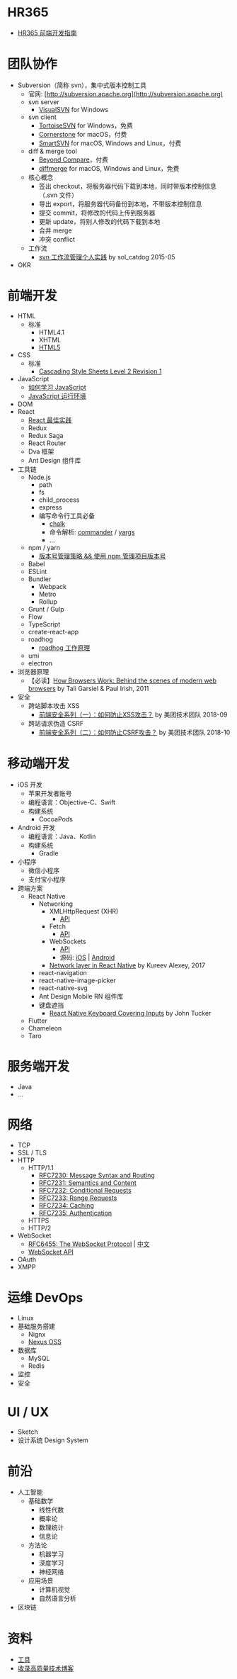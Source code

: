 # HR365
- [HR365 前端开发指南](hr365-web-dev-guides/index.md)

# 团队协作
- Subversion（简称 svn），集中式版本控制工具
    - 官网: [http://subversion.apache.org](http://subversion.apache.org)
    - svn server
        - [VisualSVN](https://www.visualsvn.com/server/) for Windows
    - svn client
        - [TortoiseSVN](https://tortoisesvn.net) for Windows，免费
        - [Cornerstone](https://cornerstone.assembla.com) for macOS，付费
        - [SmartSVN](https://www.smartsvn.com) for macOS, Windows and Linux，付费
    - diff & merge tool
        - [Beyond Compare](https://www.scootersoftware.com)，付费
        - [diffmerge](https://sourcegear.com/diffmerge/) for macOS, Windows and Linux，免费
    - 核心概念
        - 签出 checkout，将服务器代码下载到本地，同时带版本控制信息（.svn 文件）
        - 导出 export，将服务器代码备份到本地，不带版本控制信息
        - 提交 commit，将修改的代码上传到服务器
        - 更新 update，将别人修改的代码下载到本地
        - 合并 merge
        - 冲突 conflict
    - 工作流
        - [svn 工作流管理个人实践](http://solnotes.com/2015/05/04/svn-workflow-management/) by sol_catdog 2015-05
- OKR

# 前端开发
- HTML
    - 标准
        - HTML4.1
        - XHTML
        - [HTML5](https://www.w3.org/TR/2014/REC-html5-20141028/)
- CSS
    - 标准
        - [Cascading Style Sheets Level 2 Revision 1](https://www.w3.org/TR/CSS2/)
- JavaScript
    - [如何学习 JavaScript](how-to-learn-js.md)
    - [JavaScript 运行环境](js-env.md)
- DOM
- React
    - [React 最佳实践](react-best-practices.md)
    - Redux
    - Redux Saga
    - React Router
    - Dva 框架
    - Ant Design 组件库
- 工具链
    - Node.js
        - path
        - fs
        - child_process
        - express
        - 编写命令行工具必备
            - [chalk](https://github.com/chalk/chalk)
            - 命令解析: [commander](https://github.com/tj/commander.js) / [yargs](https://github.com/yargs/yargs)
            - ...
    - npm / yarn
        - [版本号管理策略 && 使用 npm 管理项目版本号](http://buzhundong.com/post/版本号管理策略-使用npm管理项目版本号.html)
    - Babel
    - ESLint
    - Bundler
        - Webpack
        - Metro
        - Rollup
    - Grunt / Gulp
    - Flow
    - TypeScript
    - create-react-app
    - roadhog
        - [roadhog 工作原理](how-roadhog-works.md)
    - umi
    - electron
- 浏览器原理
    - 【必读】[How Browsers Work: Behind the scenes of modern web browsers](https://www.html5rocks.com/en/tutorials/internals/howbrowserswork/) by Tali Garsiel & Paul Irish, 2011
- 安全
    - 跨站脚本攻击 XSS
        - [前端安全系列（一）：如何防止XSS攻击？](https://juejin.im/post/5bad9140e51d450e935c6d64) by 美团技术团队 2018-09
    - 跨站请求伪造 CSRF
        - [前端安全系列（二）：如何防止CSRF攻击？](https://juejin.im/post/5bc009996fb9a05d0a055192) by 美团技术团队 2018-10

# 移动端开发
- iOS 开发
    - 苹果开发者账号
    - 编程语言：Objective-C、Swift
    - 构建系统
        - CocoaPods
- Android 开发
    - 编程语言：Java、Kotlin
    - 构建系统
        - Gradle
- 小程序
    - 微信小程序
    - 支付宝小程序
- 跨端方案
    - React Native
        - Networking
            - XMLHttpRequest (XHR)
                - [API](https://developer.mozilla.org/en-US/docs/Web/API/XMLHttpRequest)
            - Fetch
                - [API](https://developer.mozilla.org/en-US/docs/Web/API/Fetch_API)
            - WebSockets
                - [API](https://developer.mozilla.org/en-US/docs/Web/API/WebSocket)
                - 源码: [iOS](https://github.com/facebook/react-native/tree/master/Libraries/WebSocket) | [Android](https://github.com/facebook/react-native/tree/master/ReactAndroid/src/main/java/com/facebook/react/modules/websocket)
            - [Network layer in React Native](https://medium.com/dailyjs/network-layer-in-react-native-eec841f11861) by Kureev Alexey, 2017
        - react-navigation
        - react-native-image-picker
        - react-native-svg
        - Ant Design Mobile RN 组件库
        - 键盘遮挡
            - [React Native Keyboard Covering Inputs](https://codeburst.io/react-native-keyboard-covering-inputs-72a9d3072689) by John Tucker
    - Flutter
    - Chameleon
    - Taro

# 服务端开发
- Java
- ...

# 网络
- TCP
- SSL / TLS
- HTTP
    - HTTP/1.1
        - [RFC7230: Message Syntax and Routing](https://tools.ietf.org/html/rfc7230)
        - [RFC7231: Semantics and Content](https://tools.ietf.org/html/rfc7231)
        - [RFC7232: Conditional Requests](https://tools.ietf.org/html/rfc7232)
        - [RFC7233: Range Requests](https://tools.ietf.org/html/rfc7233)
        - [RFC7234: Caching](https://tools.ietf.org/html/rfc7234)
        - [RFC7235: Authentication](https://tools.ietf.org/html/rfc7235)
    - HTTPS
    - HTTP/2
- WebSocket
    - [RFC6455: The WebSocket Protocol](https://tools.ietf.org/html/rfc6455) | [中文](https://juejin.im/post/5c6b7366e51d45016527d648)
    - [WebSocket API](https://developer.mozilla.org/en-US/docs/Web/API/WebSocket)
- OAuth
- XMPP

# 运维 DevOps
- Linux
- 基础服务搭建
    - Nignx
    - [Nexus OSS](https://www.sonatype.com/nexus-repository-oss)
- 数据库
    - MySQL
    - Redis
- 监控
- 安全

# UI / UX
- Sketch
- 设计系统 Design System

# 前沿
- 人工智能
    - 基础数学
        - 线性代数
        - 概率论
        - 数理统计
        - 信息论
    - 方法论
        - 机器学习
        - 深度学习
        - 神经网络
    - 应用场景
        - 计算机视觉
        - 自然语言分析
- 区块链

# 资料
- [工具](tools.md)
- [收录高质量技术博客](blogs.md)
